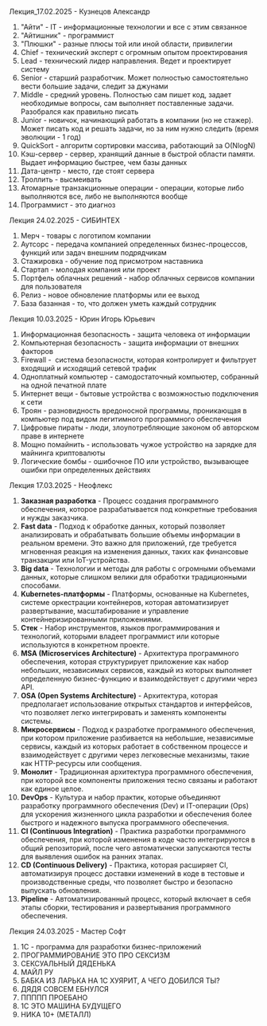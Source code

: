 Лекция_17.02.2025 - Кузнецов Александр 
1) "Айти" - IT - информационные технологии и все с этим связанное 
2) "Айтишник" - программист
3) "Плюшки" - разные плюсы той или иной области, привилегии 
4) Chief - технический эксперт с огромным опытом проектирования
5) Lead - технический лидер направления. Ведет и проектирует систему
6) Senior - старший разработчик. Может полностью самостоятельно вести большие задачи, следит за джунами
7) Middle - средний уровень. Полностью сам пишет код, задает необходимые вопросы, сам выполняет поставленные задачи. Разобрался как правильно писать 
8) Junior - новичок, начинающий работать в компании (но не стажер). Может писать код и решать задачи, но за ним нужно следить (время эволюции - 1 год) 
9) QuickSort - алгоритм сортировки массива, работающий за O(NlogN)
10) Кэш-сервер - сервер, хранящий данные в быстрой области памяти. Выдает информацию быстрее, чем базы данных
11) Дата-центр - место, где стоят сервера
12) Троллить - высмеивать
13) Атомарные транзакционные операции - операции, которые либо выполняются все, либо не выполняются вообще 
14) Программист - это диагноз 

Лекция 24.02.2025 - СИБИНТЕХ
1) Мерч - товары с логотипом компании
2) Аутсорс - передача компанией определенных бизнес-процессов, функций или задач внешним подрядчикам
3) Стажировка - обучение под присмотром наставника 
4) Стартап - молодая компания или проект
5) Портфель облачных решений - набор облачных сервисов компании для пользователя 
6) Релиз - новое обновление платформы или ее выход 
7) База базанная - то, что должен уметь каждый сотрудник 

Лекция 10.03.2025 -  Юрин Игорь Юрьевич
1) Информационная безопасность - защита человека от информации
2) Компьютерная безопасность - защита информации от внешних факторов 
3) Firewall -  система безопасности, которая контролирует и фильтрует входящий и исходящий сетевой трафик
4) Одноплатный компьютер - самодостаточный компьютер, собранный на одной печатной плате
5) Интернет вещи - бытовые устройства с возможностью подключения к сети
6) Троян - разновидность вредоносной программы, проникающая в компьютер под видом легитимного программного обеспечения
7) Цифровые пираты - люди, злоупотребляющие законом об авторском праве в интернете
8) Мощно помайнить - использовать чужое устройство на зарядке для майнинга криптовалюты 
9) Логические бомбы - ошибочное ПО или устройство, вызывающее ошибки при определенных действиях 

Лекция 17.03.2025 - Неофлекс 
1. **Заказная разработка** - Процесс создания программного обеспечения, которое разрабатывается под конкретные требования и нужды заказчика. 
2. **Fast data** - Подход к обработке данных, который позволяет анализировать и обрабатывать большие объемы информации в реальном времени. Это важно для приложений, где требуется мгновенная реакция на изменения данных, таких как финансовые транзакции или IoT-устройства.
3. **Big data** - Технологии и методы для работы с огромными объемами данных, которые слишком велики для обработки традиционными способами.
4. **Kubernetes-платформы** - Платформы, основанные на Kubernetes, системе оркестрации контейнеров, которая автоматизирует развертывание, масштабирование и управление контейнеризированными приложениями.
5. **Стек** - Набор инструментов, языков программирования и технологий, которыми владеет программист или которые используются в конкретном проекте. 
6. **MSA (Microservices Architecture)** - Архитектура программного обеспечения, которая структурирует приложение как набор небольших, независимых сервисов, каждый из которых выполняет определенную бизнес-функцию и взаимодействует с другими через API.
7. **OSA (Open Systems Architecture)** - Архитектура, которая предполагает использование открытых стандартов и интерфейсов, что позволяет легко интегрировать и заменять компоненты системы.
8. **Микросервисы** - Подход к разработке программного обеспечения, при котором приложение разбивается на небольшие, независимые сервисы, каждый из которых работает в собственном процессе и взаимодействует с другими через легковесные механизмы, такие как HTTP-ресурсы или сообщения.
9. **Монолит** - Традиционная архитектура программного обеспечения, при которой все компоненты приложения тесно связаны и работают как единое целое. 
10. **DevOps** - Культура и набор практик, которые объединяют разработку программного обеспечения (Dev) и IT-операции (Ops) для ускорения жизненного цикла разработки и обеспечения более быстрого и надежного выпуска программного обеспечения.
11. **CI (Continuous Integration)** - Практика разработки программного обеспечения, при которой изменения в коде часто интегрируются в общий репозиторий, после чего автоматически запускаются тесты для выявления ошибок на ранних этапах.
12. **CD (Continuous Delivery)** - Практика, которая расширяет CI, автоматизируя процесс доставки изменений в коде в тестовые и производственные среды, что позволяет быстро и безопасно выпускать обновления.
13. **Pipeline** - Автоматизированный процесс, который включает в себя этапы сборки, тестирования и развертывания программного обеспечения.

Лекция 24.03.2025 - Мастер Софт 
1) 1С - программа для разработки бизнес-приложений 
2) ПРОГРАММИРОВАНИЕ ЭТО ПРО СЕКСИЗМ 
3) СЕКСУАЛЬНЫЙ ДЯДЕНЬКА
4) МАЙЛ РУ 
5) БАБКА ИЗ ЛАРЬКА НА 1С ХУЯРИТ, А ЧЕГО ДОБИЛСЯ ТЫ?
6) ДЯДЯ СОВСЕМ ЕБНУЛСЯ 
7) ППППП ПРОЕБАНО
8) 1С ЭТО МАШИНА БУДУЩЕГО 
9) НИКА 10+ (МЕТАЛЛ) 

